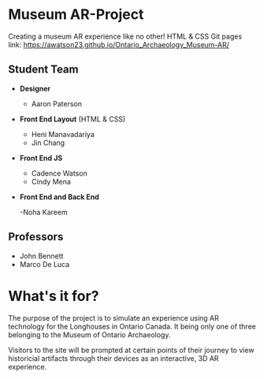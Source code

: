# Museum AR-Project
Creating a museum AR experience like no other!
HTML & CSS
Git pages link: 
https://awatson23.github.io/Ontario_Archaeology_Museum-AR/

## Student Team
* **Designer**
   - Aaron Paterson
   
* **Front End Layout** (HTML & CSS)
   - Heni Manavadariya
   - Jin Chang
   
* **Front End JS**
   - Cadence Watson
   - Cindy Mena
  
* **Front End and Back End**
   
   -Noha Kareem

## Professors
- John Bennett
- Marco De Luca


# What's it for?
The purpose of the project is to simulate an experience using AR technology for the Longhouses in Ontario Canada. It being only one of three belonging to the Museum of Ontario Archaeology. 

Visitors to the site will be prompted at certain points of their journey to view historicial artifacts through their devices as an interactive, 3D AR experience.

